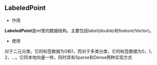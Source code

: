 LabeledPoint
--

- 作用

**LabeledPoint**是ml里的数据结构，主要包括label(double)和feature(Vector)。

- 使用

对于二元分类，它的标签数据为0和1，而对于多类分类，它的标签数据为0，1，2，…。它同本地向量一样，同时具有Sparse和Dense两种实现方式